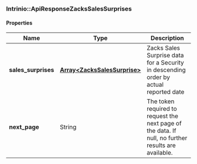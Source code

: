 

[//]: # (CLASS:Intrinio::ApiResponseZacksSalesSurprises)

[//]: # (KIND:object)

### Intrinio::ApiResponseZacksSalesSurprises

#### Properties

[//]: # (START_DEFINITION)

Name | Type | Description
------------ | ------------- | -------------
**sales_surprises** | [**Array&lt;ZacksSalesSurprise&gt;**](ZacksSalesSurprise.md) | Zacks Sales Surprise data for a Security in descending order by actual reported date &nbsp;
**next_page** | String | The token required to request the next page of the data. If null, no further results are available. &nbsp;

[//]: # (END_DEFINITION)


[//]: # (CONTAINED_CLASS:Intrinio::ZacksSalesSurprise)



